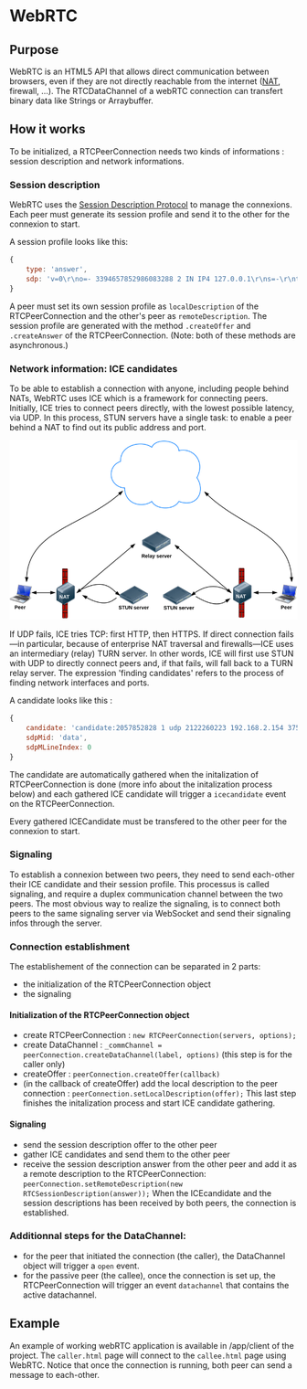 # WebRTC

## Purpose

WebRTC is an HTML5 API that allows direct communication between browsers, even if they are not directly reachable from the internet ([NAT](https://en.wikipedia.org/wiki/Network_address_translation), firewall, …). The RTCDataChannel of a webRTC connection can transfert binary data like Strings or Arraybuffer.

## How it works

To be initialized, a RTCPeerConnection needs two kinds of informations : session description and network informations.

### Session description

WebRTC uses the [Session Description Protocol](https://en.wikipedia.org/wiki/Session_Description_Protocol) to manage the connexions. Each peer must generate its session profile and send it to the other for the connexion to start.

A session profile looks like this:

```JavaScript
{ 
    type: 'answer',
    sdp: 'v=0\r\no=- 3394657852986083288 2 IN IP4 127.0.0.1\r\ns=-\r\nt=0 0\r\na=msid-semantic: WMS\r\nm=application 9 DTLS/SCTP 5000\r\nc=IN IP4 0.0.0.0\r\nb=AS:30\r\na=ice-ufrag:WwpUj8o7RWyMEZB9\r\na=ice-pwd:NZefqLvcKh/PyRZAIwImcksN\r\na=fingerprint:sha-256 E6:5A:91:A4:D8:01:DC:78:0A:0A:87:BE:FA:1E:1C:72:5C:F3:9C:3E:51:D2:8B:FA:D0:07:D0:E2:5D:6D:E3:E0\r\na=setup:active\r\na=mid:data\r\na=sctpmap:5000 webrtc-datachannel 1024\r\n'
}
```

A peer must set its own session profile as `localDescription` of the RTCPeerConnection and the other's peer as `remoteDescription`.
The session profile are generated with the method `.createOffer` and `.createAnswer` of the RTCPeerConnection. (Note: both of these methods are asynchronous.)

### Network information: ICE candidates

To be able to establish a connection with anyone, including people behind NATs, WebRTC uses ICE which is a framework for connecting peers. Initially, ICE tries to connect peers directly, with the lowest possible latency, via UDP. In this process, STUN servers have a single task: to enable a peer behind a NAT to find out its public address and port. 

![Finding connection candidates](webRTC-images/stun.png)

If UDP fails, ICE tries TCP: first HTTP, then HTTPS. If direct connection fails—in particular, because of enterprise NAT traversal and firewalls—ICE uses an intermediary (relay) TURN server. In other words, ICE will first use STUN with UDP to directly connect peers and, if that fails, will fall back to a TURN relay server. The expression 'finding candidates' refers to the process of finding network interfaces and ports.

A candidate looks like this : 
```JavaScript
{ 
    candidate: 'candidate:2057852828 1 udp 2122260223 192.168.2.154 37576 typ host generation 0',
    sdpMid: 'data',
    sdpMLineIndex: 0 
}
```

The candidate are automatically gathered when the initalization of RTCPeerConnection is done (more info about the initalization process below) and each gathered ICE candidate will trigger a `icecandidate` event on the RTCPeerConnection. 

Every gathered ICECandidate must be transfered to the other peer for the connexion to start.

### Signaling

To establish a connexion between two peers, they need to send each-other their ICE candidate and their session profile. This processus is called signaling, and require a duplex communication channel between the two peers. The most obvious way to realize the signaling, is to connect both peers to the same signaling server via WebSocket and send their signaling infos through the server.

### Connection establishment

The establishement of the connection can be separated in 2 parts:
- the initialization of the RTCPeerConnection object
- the signaling
 
#### Initialization of the RTCPeerConnection object

- create RTCPeerConnection : `new RTCPeerConnection(servers, options);`
- create DataChannel : `_commChannel = peerConnection.createDataChannel(label, options)` (this step is for the caller only)
- createOffer : `peerConnection.createOffer(callback)`
- (in the callback of createOffer) add the local description to the peer connection : `peerConnection.setLocalDescription(offer);`
This last step finishes the initalization process and start ICE candidate gathering.

#### Signaling 
- send the session description offer to the other peer
- gather ICE candidates and send them to the other peer
- receive the session description answer from the other peer and add it as a remote description to the RTCPeerConnection: `peerConnection.setRemoteDescription(new RTCSessionDescription(answer));`
When the ICEcandidate and the session descriptions has been received by both peers, the connection is established.

### Additionnal steps for the DataChannel:
- for the peer that initiated the connection (the caller), the DataChannel object will trigger a `open` event.
- for the passive peer (the callee), once the connection is set up, the RTCPeerConnection will trigger an event `datachannel` that contains the active datachannel. 

## Example

An example of working webRTC application is available in /app/client of the project.
The `caller.html` page will connect to the `callee.html` page using WebRTC.
Notice that once the connection is running, both peer can send a message to each-other.